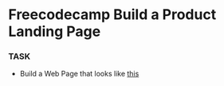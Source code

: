 # Freecodecamp Build a Product Landing Page

### TASK

- Build a Web Page that looks like [this](https://product-landing-page.freecodecamp.rocks/#pricing)